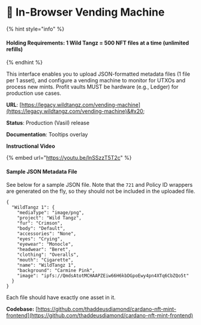 # 💸 In-Browser Vending Machine

{% hint style="info" %}
#### Holding Requirements: 1 Wild Tangz = 500 NFT files at a time (unlimited refills)
{% endhint %}

This interface enables you to upload JSON-formatted metadata files (1 file per 1 asset), and configure a vending machine to monitor for UTXOs and process new mints. Profit vaults MUST be hardware (e.g., Ledger) for production use cases.&#x20;

**URL**: [https://legacy.wildtangz.com/vending-machine](https://legacy.wildtangz.com/vending-machine)&#x20;

**Status**: Production (Vasil) release&#x20;

**Documentation**: Tooltips overlay&#x20;

**Instructional Video**

{% embed url="https://youtu.be/lnSSzzT5T2c" %}

#### Sample JSON Metadata File

See below for a sample JSON file.  Note that the `721` and Policy ID wrappers are generated on the fly, so they should not be included in the uploaded file.

```
{
  "WildTangz 1": {
    "mediaType": "image/png",
    "project": "Wild Tangz",
    "fur": "Crimson",
    "body": "Default",
    "accessories": "None",
    "eyes": "Crying",
    "eyewear": "Monocle",
    "headwear": "Beret",
    "clothing": "Overalls",
    "mouth": "Cigarette",
    "name": "WildTangz 1",
    "background": "Carmine Pink",
    "image": "ipfs://QmdsAtotMCHAAPZEiw66H6kbDGpoEwy4pn4XTq6CbZQo5t"
  }
}
```

Each file should have exactly one asset in it.

**Codebase:** [https://github.com/thaddeusdiamond/cardano-nft-mint-frontend](https://github.com/thaddeusdiamond/cardano-nft-mint-frontend)
